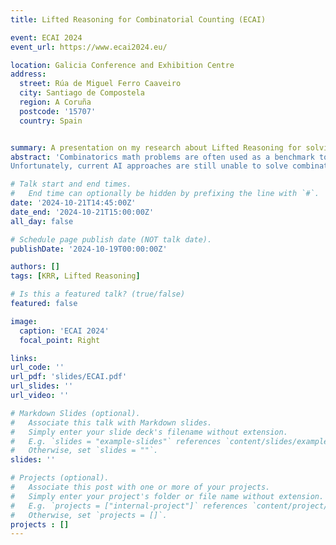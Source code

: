 ```yaml
---
title: Lifted Reasoning for Combinatorial Counting (ECAI)

event: ECAI 2024
event_url: https://www.ecai2024.eu/

location: Galicia Conference and Exhibition Centre
address:
  street: Rúa de Miguel Ferro Caaveiro
  city: Santiago de Compostela
  region: A Coruña
  postcode: '15707'
  country: Spain


summary: A presentation on my research about Lifted Reasoning for solving Combinatorics Math Word Problems.
abstract: 'Combinatorics math problems are often used as a benchmark to test human cognitive and logical problem-solving skills. These problems are concerned with counting the number of solutions that exist in a specific scenario that is sketched in natural language. Humans are adept at solving such problems as they can identify commonly occurring structures in the questions for which a closed-form formula exists for computing the answer. These formulas exploit the exchangeability of objects and symmetries to avoid a brute-force enumeration of all possible solutions. 
Unfortunately, current AI approaches are still unable to solve combinatorial problems in this way. We aim to fill this gap by developing novel AI techniques for representing and solving such problems. We make the following five contributions. First, we identify a class of combinatorics math problems which traditional lifted counting techniques fail to model or solve efficiently. Second, we propose a novel declarative language for this class of problems. Third, we propose novel lifted solving algorithms bridging probabilistic inference techniques and constraint programming. Fourth, we implement them in a lifted solver that solves efficiently the class of problems under investigation. Finally, we evaluate our contributions on a real-world combinatorics math problems dataset and synthetic benchmarks.'

# Talk start and end times.
#   End time can optionally be hidden by prefixing the line with `#`.
date: '2024-10-21T14:45:00Z'
date_end: '2024-10-21T15:00:00Z'
all_day: false

# Schedule page publish date (NOT talk date).
publishDate: '2024-10-19T00:00:00Z'

authors: []
tags: [KRR, Lifted Reasoning]

# Is this a featured talk? (true/false)
featured: false

image:
  caption: 'ECAI 2024'
  focal_point: Right

links:
url_code: ''
url_pdf: 'slides/ECAI.pdf'
url_slides: ''
url_video: ''

# Markdown Slides (optional).
#   Associate this talk with Markdown slides.
#   Simply enter your slide deck's filename without extension.
#   E.g. `slides = "example-slides"` references `content/slides/example-slides.md`.
#   Otherwise, set `slides = ""`.
slides: ''

# Projects (optional).
#   Associate this post with one or more of your projects.
#   Simply enter your project's folder or file name without extension.
#   E.g. `projects = ["internal-project"]` references `content/project/deep-learning/index.md`.
#   Otherwise, set `projects = []`.
projects : []
---
```


